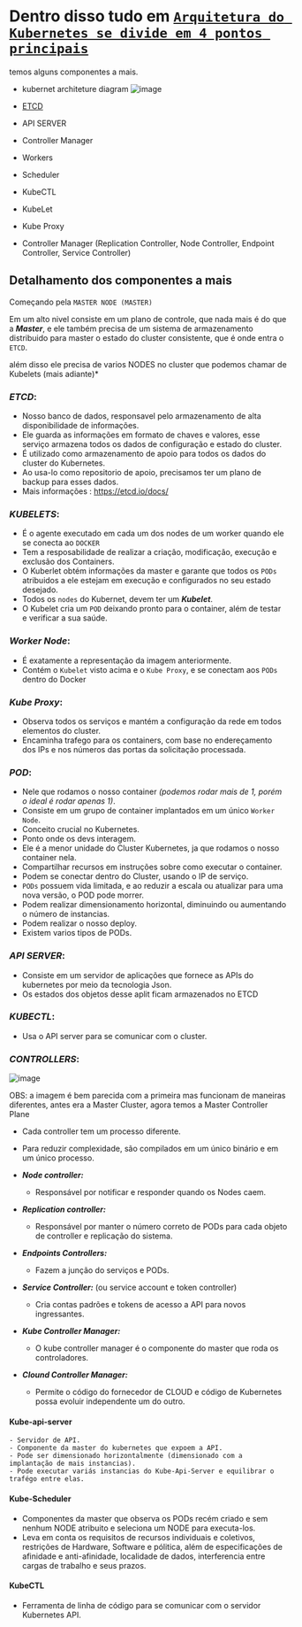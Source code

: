 # Dentro disso tudo em [```Arquitetura do Kubernetes se divide em 4 pontos principais```](/Kubernetes/Kubernetes.md/#arquitetura-do-kubernetes-se-divide-em-4-pontos-principais)

temos alguns componentes a mais.

* kubernet architeture diagram
![image](https://user-images.githubusercontent.com/95287311/174889079-56c03e8a-4c64-4dc5-8e4c-13de8805e21d.png)

- [ETCD]()

- API SERVER

- Controller Manager

- Workers

- Scheduler

- KubeCTL

- KubeLet

- Kube Proxy

- Controller Manager (Replication Controller, Node Controller, Endpoint Controller, Service Controller)

## Detalhamento dos componentes a mais

Começando pela ``MASTER NODE (MASTER)``

Em um alto nivel consiste em um plano de controle, que nada mais é do que a ***Master***, e ele também precisa de um sistema de armazenamento distribuido para master o estado do cluster consistente, que é onde entra o ```ETCD```.

além disso ele precisa de varios NODES no cluster que podemos chamar de Kubelets (mais adiante)*

### ***ETCD***:
- Nosso banco de dados, responsavel pelo armazenamento de alta disponibilidade de informações. 
- Ele guarda as informações em formato de chaves e valores, esse serviço armazena todos os dados de configuração e estado do cluster.
- É utilizado como armazenamento de apoio para todos os dados do cluster do Kubernetes.
- Ao usa-lo como repositorio de apoio, precisamos ter um plano de backup para esses dados.
- Mais informações : https://etcd.io/docs/

### ***KUBELETS***:
- É o agente executado em cada um dos nodes de um worker quando ele se conecta ao ```DOCKER```
- Tem a resposabilidade de realizar a criação, modificação, execução e exclusão dos Containers.
- O Kuberlet obtém informações da master e garante que todos os ```PODs``` atribuidos a ele estejam em execução e configurados no seu estado desejado.
- Todos os ```nodes``` do Kubernet, devem ter um ***Kubelet***.
- O Kubelet cria um ```POD``` deixando pronto para o container, além de testar e verificar a sua saúde.

### ***Worker Node***:
- É exatamente a representação da imagem anteriormente.
- Contém o ```Kubelet``` visto acima e o ```Kube Proxy```, e se conectam aos ```PODs``` dentro do Docker

### ***Kube Proxy***:
- Observa todos os serviços e mantém a configuração da rede em todos elementos do cluster.
- Encaminha trafego para os containers, com base no endereçamento dos IPs e nos números das portas da solicitação processada.

### ***POD***:
- Nele que rodamos o nosso container *(podemos rodar mais de 1, porém o ideal é rodar apenas 1)*.
- Consiste em um grupo de container implantados em um único ```Worker Node```.
- Conceito crucial no Kubernetes.
- Ponto onde os devs interagem.
- Ele é a menor unidade do Cluster Kubernetes, ja que rodamos o nosso container nela.
- Compartilhar recursos em instruções sobre como executar o container.
- Podem se conectar dentro do Cluster, usando o IP de serviço.
- ```PODs``` possuem vida limitada, e ao reduzir a escala ou atualizar para uma nova versão, o POD pode morrer.
- Podem realizar dimensionamento horizontal, diminuindo ou aumentando o número de instancias.
- Podem realizar o nosso deploy.
- Existem varios tipos de PODs.

### ***API SERVER***:
- Consiste em um servidor de aplicações que fornece as APIs do kubernetes por meio da tecnologia Json.
- Os estados dos objetos desse aplit ficam armazenados no ETCD

### ***KUBECTL***:
- Usa o API server para se comunicar com o cluster.

### ***CONTROLLERS***:

![image](https://user-images.githubusercontent.com/58439854/174905387-6a3280a9-2136-4186-a75a-03e603da5eac.png)

OBS: a imagem é bem parecida com a primeira mas funcionam de maneiras diferentes, antes era a Master Cluster, agora temos a Master Controller Plane

- Cada controller tem um processo diferente.
- Para reduzir complexidade, são compilados em um único binário e em um único processo.

- ***Node controller:***
    - Responsável por notificar e responder quando os Nodes caem.

- ***Replication controller:***
    - Responsável por manter o número correto de PODs para cada objeto de controller e replicação do sistema.

- ***Endpoints Controllers:***
    - Fazem a junção do serviços e PODs.

- ***Service Controller:*** (ou service account e token controller)
    - Cria contas padrões e tokens de acesso a API para novos ingressantes.

- ***Kube Controller Manager:***
    - O  kube controller manager é o componente do master que roda os controladores.
    
- ***Clound Controller Manager:***
    - Permite o código do fornecedor de CLOUD e código de Kubernetes possa evoluir independente um do outro.

#### Kube-api-server    
    - Servidor de API.
    - Componente da master do kubernetes que expoem a API.
    - Pode ser dimensionado horizontalmente (dimensionado com a implantação de mais instancias).
    - Pode executar variás instancias do Kube-Api-Server e equilibrar o trafégo entre elas.

#### Kube-Scheduler

- Componentes da master que observa os PODs recém criado e sem nenhum NODE atribuito e seleciona um NODE para executa-los.
- Leva em conta os requisitos de recursos individuais e coletivos, restrições de Hardware, Software e pólitica, além de especificações de afinidade e anti-afinidade, localidade de dados, interferencia entre cargas de trabalho e seus prazos.

#### KubeCTL
- Ferramenta de linha de código para se comunicar com o servidor Kubernetes API.